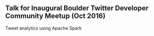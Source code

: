 ## Talk for Inaugural Boulder Twitter Developer Community Meetup (Oct 2016)

Tweet analytics using Apache Spark
